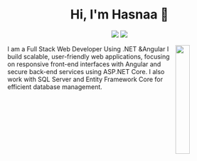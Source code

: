 
<h1 align="center">Hi, I'm Hasnaa 👋</h1>
<p align="center">
    <a href="www.linkedin.com/in/hasnaa-mohammed-88b705225"><img src="https://img.shields.io/badge/linkedin-%230177B5?style=flat&logo=linkedin&logoColor=white"/></a>
    <a href="https://www.instagram.com/7asnaa.m/"><img src="https://img.shields.io/badge/instagram-%23E4415F?style=flat&logo=instagram&logoColor=white"/></a>
  </p>
  
  <img src="https://github.com/mohamedabusrea/mohamedabusrea/blob/master/profile-img.png" align="right" width="25%"/>

I am a Full Stack Web Developer Using  .NET  &Angular 
I build scalable, user-friendly web applications, focusing on responsive front-end interfaces with Angular and secure back-end services using ASP.NET Core. I also work with SQL Server and Entity Framework Core for efficient database management.


